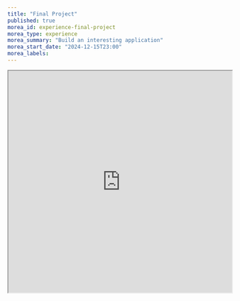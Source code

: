 ```yaml
---
title: "Final Project"
published: true
morea_id: experience-final-project
morea_type: experience
morea_summary: "Build an interesting application"
morea_start_date: "2024-12-15T23:00"
morea_labels:
---
```


<iframe style="width: 100%; height: 500px;" src="https://docs.google.com/document/d/1-YSgDvwSkVaDmjgSr3UP8HLUiJh1Zk6DynptnlBm8Uk/edit?usp=sharing&ouid=111266444389082827702&rtpof=true&sd=true">
